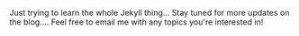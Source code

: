 Just trying to learn the whole Jekyll thing...
Stay tuned for more updates on the blog....
Feel free to email me with any topics you're interested in!
